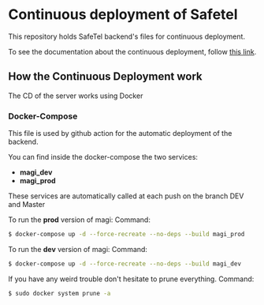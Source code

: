 # Continuous deployment of Safetel


This repository holds SafeTel backend's files for continuous deployment.

To see the documentation about the continuous deployment, follow [this link](https://github.com/SafeTel/SafeTel-Doc-Backend).

## How the Continuous Deployment work

The CD of the server works using Docker


### Docker-Compose

This file is used by github action for the automatic deployment of the backend.

You can find inside the docker-compose the two services:
- **magi_dev**
- **magi_prod**

These services are automatically called at each push on the branch DEV and Master

To run the **prod** version of magi:
Command:
```sh
$ docker-compose up -d --force-recreate --no-deps --build magi_prod
```


To run the **dev** version of magi:
Command:
```sh
$ docker-compose up -d --force-recreate --no-deps --build magi_dev
```


If you have any weird trouble don't hesitate to prune everything.
Command:
```sh
$ sudo docker system prune -a
```
